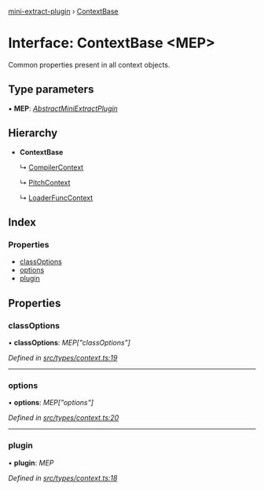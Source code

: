 [mini-extract-plugin](../README.md) › [ContextBase](contextbase.md)

# Interface: ContextBase <**MEP**>

Common properties present in all context objects.

## Type parameters

▪ **MEP**: *[AbstractMiniExtractPlugin](abstractminiextractplugin.md)*

## Hierarchy

* **ContextBase**

  ↳ [CompilerContext](compilercontext.md)

  ↳ [PitchContext](pitchcontext.md)

  ↳ [LoaderFuncContext](loaderfunccontext.md)

## Index

### Properties

* [classOptions](contextbase.md#classoptions)
* [options](contextbase.md#options)
* [plugin](contextbase.md#plugin)

## Properties

###  classOptions

• **classOptions**: *MEP["classOptions"]*

*Defined in [src/types/context.ts:19](https://github.com/JuroOravec/mini-extract-plugin/blob/a152a2a/src/types/context.ts#L19)*

___

###  options

• **options**: *MEP["options"]*

*Defined in [src/types/context.ts:20](https://github.com/JuroOravec/mini-extract-plugin/blob/a152a2a/src/types/context.ts#L20)*

___

###  plugin

• **plugin**: *MEP*

*Defined in [src/types/context.ts:18](https://github.com/JuroOravec/mini-extract-plugin/blob/a152a2a/src/types/context.ts#L18)*
